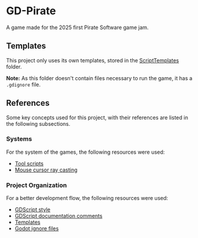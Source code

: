 # GD-Pirate

A game made for the 2025 first Pirate Software game jam.


## Templates

This project only uses its own templates, stored in the [ScriptTemplates](ScriptTemplates) folder.

**Note:** As this folder doesn't contain files necessary to run the game, it has a ```.gdignore``` file.


## References

Some key concepts used for this project, with their references are listed in the following subsections.

### Systems

For the system of the games, the following resources were used:

- [Tool scripts](https://docs.godotengine.org/en/stable/tutorials/plugins/running_code_in_the_editor.html)
- [Mouse cursor ray casting](https://docs.godotengine.org/en/stable/tutorials/physics/ray-casting.html)

### Project Organization

For a better development flow, the following resources were used:

- [GDScript style](https://docs.godotengine.org/en/stable/tutorials/scripting/gdscript/gdscript_styleguide.html)
- [GDScript documentation comments](https://docs.godotengine.org/en/stable/tutorials/scripting/gdscript/gdscript_documentation_comments.html)
- [Templates](https://docs.godotengine.org/en/stable/tutorials/scripting/creating_script_templates.html)
- [Godot ignore files](https://docs.godotengine.org/en/stable/tutorials/best_practices/project_organization.html)